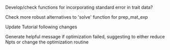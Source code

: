 Develop/check functions for incorporating standard error in trait data?

Check more robust alternatives to 'solve' function for prep_mat_exp

Update Tutorial following changes

Generate helpful message if optimization failed, suggesting to either reduce Npts or change the optimization routine
